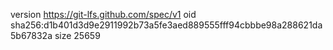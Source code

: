 version https://git-lfs.github.com/spec/v1
oid sha256:d1b401d3d9e2911992b73a5fe3aed889555fff94cbbbe98a288621da5b67832a
size 25659

